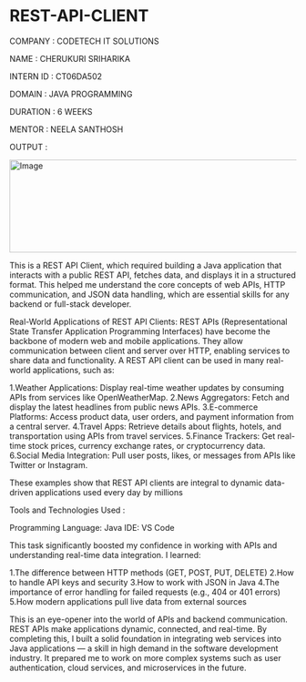 # REST-API-CLIENT 

COMPANY : CODETECH IT SOLUTIONS

NAME : CHERUKURI SRIHARIKA

INTERN ID : CT06DA502

DOMAIN : JAVA PROGRAMMING 

DURATION : 6 WEEKS

MENTOR : NEELA SANTHOSH

OUTPUT : 


<img width="824" height="163" alt="Image" src="https://github.com/user-attachments/assets/314dd43c-3e37-4002-9a47-c3c626afd2ea" />

This is a REST API Client, which required building a Java application that interacts with a public REST API, fetches data, and displays it in a structured format. This helped me understand the core concepts of web APIs, HTTP communication, and JSON data handling, which are essential skills for any backend or full-stack developer.

Real-World Applications of REST API Clients:
REST APIs (Representational State Transfer Application Programming Interfaces) have become the backbone of modern web and mobile applications. They allow communication between client and server over HTTP, enabling services to share data and functionality. A REST API client can be used in many real-world applications, such as:

1.Weather Applications: Display real-time weather updates by consuming APIs from services like OpenWeatherMap.
2.News Aggregators: Fetch and display the latest headlines from public news APIs.
3.E-commerce Platforms: Access product data, user orders, and payment information from a central server.
4.Travel Apps: Retrieve details about flights, hotels, and transportation using APIs from travel services.
5.Finance Trackers: Get real-time stock prices, currency exchange rates, or cryptocurrency data.
6.Social Media Integration: Pull user posts, likes, or messages from APIs like Twitter or Instagram.

These examples show that REST API clients are integral to dynamic data-driven applications used every day by millions

Tools and Technologies Used :

Programming Language: Java
IDE: VS Code 

This task significantly boosted my confidence in working with APIs and understanding real-time data integration. I learned:

1.The difference between HTTP methods (GET, POST, PUT, DELETE)
2.How to handle API keys and security
3.How to work with JSON in Java
4.The importance of error handling for failed requests (e.g., 404 or 401 errors)
5.How modern applications pull live data from external sources

This is an eye-opener into the world of APIs and backend communication. REST APIs make applications dynamic, connected, and real-time. By completing this, I built a solid foundation in integrating web services into Java applications — a skill in high demand in the software development industry. It prepared me to work on more complex systems such as user authentication, cloud services, and microservices in the future.
 
